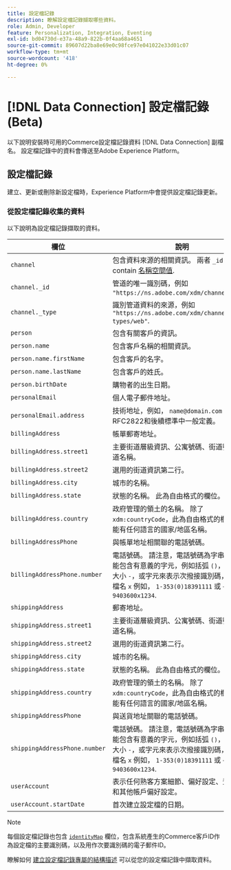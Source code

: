 ```yaml
---
title: 設定檔記錄
description: 瞭解設定檔記錄擷取哪些資料。
role: Admin, Developer
feature: Personalization, Integration, Eventing
exl-id: bd04730d-e37a-48a9-822b-0f4aa68a4651
source-git-commit: 89607d22ba8e69e0c98fce97e041022e33d01c07
workflow-type: tm+mt
source-wordcount: '418'
ht-degree: 0%

---
```


# [!DNL Data Connection] 設定檔記錄(Beta)

以下說明安裝時可用的Commerce設定檔記錄資料 [!DNL Data Connection] 副檔名。 設定檔記錄中的資料會傳送至Adobe Experience Platform。

## 設定檔記錄

建立、更新或刪除新設定檔時，Experience Platform中會提供設定檔記錄更新。

### 從設定檔記錄收集的資料

以下說明為設定檔記錄擷取的資料。

| 欄位 | 說明 |
|---|---|
| `channel` | 包含資料來源的相關資訊。 兩者 `_id` 和 `_type` contain [名稱空間值](https://experienceleague.adobe.com/docs/experience-platform/xdm/schema/namespaces.html). |
| `channel._id` | 管道的唯一識別碼，例如 `"https://ns.adobe.com/xdm/channels/web"`. |
| `channel._type` | 識別管道資料的來源，例如 `"https://ns.adobe.com/xdm/channel-types/web"`. |
| `person` | 包含有關客戶的資訊。 |
| `person.name` | 包含客戶名稱的相關資訊。 |
| `person.name.firstName` | 包含客戶的名字。 |
| `person.name.lastName` | 包含客戶的姓氏。 |
| `person.birthDate` | 購物者的出生日期。 |
| `personalEmail` | 個人電子郵件地址。 |
| `personalEmail.address` | 技術地址，例如， `name@domain.com` 如RFC2822和後續標準中一般定義。 |
| `billingAddress` | 帳單郵寄地址。 |
| `billingAddress.street1` | 主要街道層級資訊、公寓號碼、街道號碼和街道名稱。 |
| `billingAddress.street2` | 選用的街道資訊第二行。 |
| `billingAddress.city` | 城市的名稱。 |
| `billingAddress.state` | 狀態的名稱。 此為自由格式的欄位。 |
| `billingAddress.country` | 政府管理的領土的名稱。 除了 `xdm:countryCode`，此為自由格式的欄位，可能有任何語言的國家/地區名稱。 |
| `billingAddressPhone` | 與帳單地址相關聯的電話號碼。 |
| `billingAddressPhone.number` | 電話號碼。 請注意，電話號碼為字串，並可能包含有意義的字元，例如括弧 `()`，連字型大小 `-`，或字元來表示次撥接識別碼，例如副檔名 `x` 例如，  `1-353(0)18391111` 或 `+613 9403600x1234`. |
| `shippingAddress` | 郵寄地址。 |
| `shippingAddress.street1` | 主要街道層級資訊、公寓號碼、街道號碼和街道名稱。 |
| `shippingAddress.street2` | 選用的街道資訊第二行。 |
| `shippingAddress.city` | 城市的名稱。 |
| `shippingAddress.state` | 狀態的名稱。 此為自由格式的欄位。 |
| `shippingAddress.country` | 政府管理的領土的名稱。 除了 `xdm:countryCode`，此為自由格式的欄位，可能有任何語言的國家/地區名稱。 |
| `shippingAddressPhone` | 與送貨地址關聯的電話號碼。 |
| `shippingAddressPhone.number` | 電話號碼。 請注意，電話號碼為字串，並可能包含有意義的字元，例如括弧 `()`，連字型大小 `-`，或字元來表示次撥接識別碼，例如副檔名 `x` 例如，  `1-353(0)18391111` 或 `+613 9403600x1234`. |
| `userAccount` | 表示任何熟客方案細節、偏好設定、登入流程和其他帳戶偏好設定。 |
| `userAccount.startDate` | 首次建立設定檔的日期。 |

>[!NOTE]
>
>每個設定檔記錄也包含 [`identityMap`](https://experienceleague.adobe.com/docs/experience-platform/xdm/field-groups/profile/identitymap.html) 欄位，包含系統產生的Commerce客戶ID作為設定檔的主要識別碼，以及用作次要識別碼的電子郵件ID。

瞭解如何 [建立設定檔記錄專屬的結構描述](profile-data.md) 可以從您的設定檔記錄中擷取資料。
